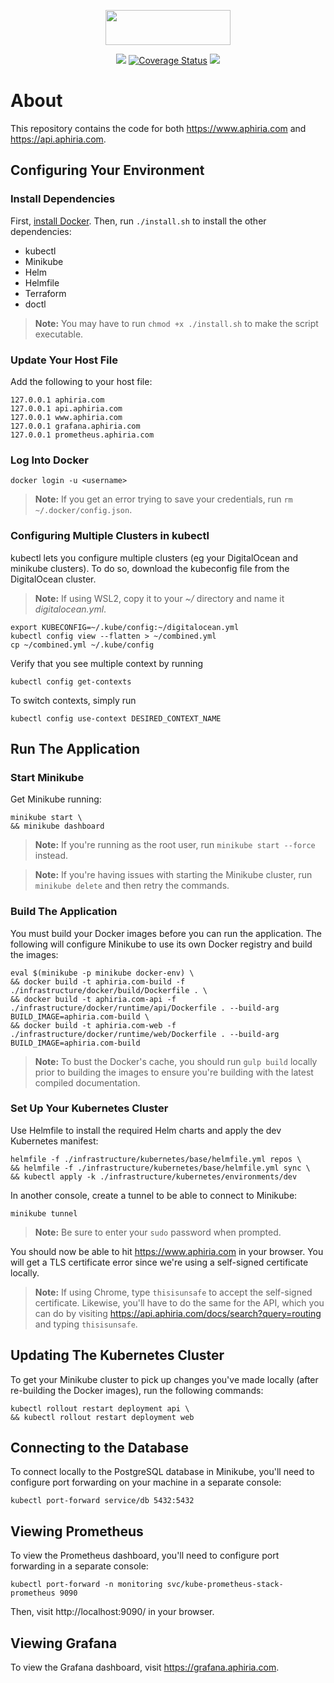 <p align="center"><a href="https://www.aphiria.com" target="_blank" title="Aphiria"><img src="https://www.aphiria.com/images/aphiria-logo.svg" width="200" height="56"></a></p>

<p align="center">
<a href="https://github.com/aphiria/aphiria.com/actions"><img src="https://github.com/aphiria/aphiria.com/workflows/ci/badge.svg"></a>
<a href="https://coveralls.io/github/aphiria/aphiria.com?branch=master"><img src="https://coveralls.io/repos/github/aphiria/aphiria.com/badge.svg?branch=master" alt="Coverage Status"></a>
<a href="https://psalm.dev"><img src="https://shepherd.dev/github/aphiria/aphiria.com/level.svg"></a>
</p>

# About

This repository contains the code for both https://www.aphiria.com and https://api.aphiria.com.

## Configuring Your Environment

### Install Dependencies

First, [install Docker](https://docs.docker.com/engine/install/).  Then, run `./install.sh` to install the other dependencies:

* kubectl
* Minikube
* Helm
* Helmfile
* Terraform
* doctl

> **Note:** You may have to run `chmod +x ./install.sh` to make the script executable.

### Update Your Host File

Add the following to your host file:

```
127.0.0.1 aphiria.com
127.0.0.1 api.aphiria.com
127.0.0.1 www.aphiria.com
127.0.0.1 grafana.aphiria.com
127.0.0.1 prometheus.aphiria.com
```

### Log Into Docker

```
docker login -u <username>
```

> **Note:** If you get an error trying to save your credentials, run `rm ~/.docker/config.json`.

### Configuring Multiple Clusters in kubectl

kubectl lets you configure multiple clusters (eg your DigitalOcean and minikube clusters).  To do so, download the kubeconfig file from the DigitalOcean cluster.

> **Note:** If using WSL2, copy it to your _~/_ directory and name it _digitalocean.yml_.

```
export KUBECONFIG=~/.kube/config:~/digitalocean.yml
kubectl config view --flatten > ~/combined.yml
cp ~/combined.yml ~/.kube/config
```

Verify that you see multiple context by running

```
kubectl config get-contexts
```

To switch contexts, simply run

```
kubectl config use-context DESIRED_CONTEXT_NAME
```

## Run The Application

### Start Minikube

Get Minikube running:

```
minikube start \
&& minikube dashboard
```

> **Note:** If you're running as the root user, run `minikube start --force` instead.

> **Note:** If you're having issues with starting the Minikube cluster, run `minikube delete` and then retry the commands.

### Build The Application

You must build your Docker images before you can run the application.  The following will configure Minikube to use its own Docker registry and build the images:

```
eval $(minikube -p minikube docker-env) \
&& docker build -t aphiria.com-build -f ./infrastructure/docker/build/Dockerfile . \
&& docker build -t aphiria.com-api -f ./infrastructure/docker/runtime/api/Dockerfile . --build-arg BUILD_IMAGE=aphiria.com-build \
&& docker build -t aphiria.com-web -f ./infrastructure/docker/runtime/web/Dockerfile . --build-arg BUILD_IMAGE=aphiria.com-build
```

> **Note:** To bust the Docker's cache, you should run `gulp build` locally prior to building the images to ensure you're building with the latest compiled documentation.

### Set Up Your Kubernetes Cluster

Use Helmfile to install the required Helm charts and apply the dev Kubernetes manifest:

```
helmfile -f ./infrastructure/kubernetes/base/helmfile.yml repos \
&& helmfile -f ./infrastructure/kubernetes/base/helmfile.yml sync \
&& kubectl apply -k ./infrastructure/kubernetes/environments/dev
```

In another console, create a tunnel to be able to connect to Minikube:

```
minikube tunnel
```

> **Note:** Be sure to enter your `sudo` password when prompted.

You should now be able to hit https://www.aphiria.com in your browser.  You will get a TLS certificate error since we're using a self-signed certificate locally.

> **Note:** If using Chrome, type `thisisunsafe` to accept the self-signed certificate.  Likewise, you'll have to do the same for the API, which you can do by visiting https://api.aphiria.com/docs/search?query=routing and typing `thisisunsafe`.

## Updating The Kubernetes Cluster

To get your Minikube cluster to pick up changes you've made locally (after re-building the Docker images), run the following commands:

```
kubectl rollout restart deployment api \
&& kubectl rollout restart deployment web
```

## Connecting to the Database

To connect locally to the PostgreSQL database in Minikube, you'll need to configure port forwarding on your machine in a separate console:

```
kubectl port-forward service/db 5432:5432
```

## Viewing Prometheus

To view the Prometheus dashboard, you'll need to configure port forwarding in a separate console:

```
kubectl port-forward -n monitoring svc/kube-prometheus-stack-prometheus 9090
```

Then, visit http://localhost:9090/ in your browser.

## Viewing Grafana

To view the Grafana dashboard, visit https://grafana.aphiria.com.
